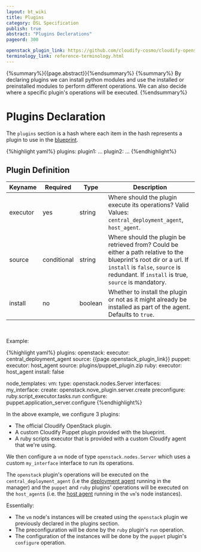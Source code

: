 ```yaml
---
layout: bt_wiki
title: Plugins
category: DSL Specification
publish: true
abstract: "Plugins Declerations"
pageord: 300

openstack_plugin_link: https://github.com/cloudify-cosmo/cloudify-openstack-plugin/archive/1.1.zip
terminology_link: reference-terminology.html
---
```

{%summary%}{{page.abstract}}{%endsummary%}
{%summary%}
By declaring plugins we can install python modules and use the installed or preinstalled modules to perform different operations. We can also decide where a specific plugin's operations will be executed.
{%endsummary%}

# Plugins Declaration

The `plugins` section is a hash where each item in the hash represents a plugin to use in the [blueprint]({{page.terminology_link}}#blueprint).

{%highlight yaml%}
plugins:
  plugin1:
    ...
  plugin2:
    ...
{%endhighlight%}

## Plugin Definition

Keyname     | Required    | Type        | Description
----------- | --------    | ----        | -----------
executor    | yes         | string      | Where should the plugin execute its operations? Valid Values: `central_deployment_agent`, `host_agent`.
source      | conditional | string      | Where should the plugin be retrieved from? Could be either a path relative to the blueprint's root dir or a url. If `install` is `false`, `source` is redundant. If `install` is true, `source` is mandatory.
install     | no          | boolean     | Whether to install the plugin or not as it might already be installed as part of the agent. Defaults to `true`.

<br>

Example:

{%highlight yaml%}
plugins:
  openstack:
    executor: central_deployment_agent
    source: {{page.openstack_plugin_link}}
  puppet:
    executor: host_agent
    source: plugins/puppet_plugin.zip
  ruby:
    executor: host_agent
    install: false

node_templates:
  vm:
      type: openstack.nodes.Server
      interfaces:
        my_interface:
          create: openstack.nove_plugin.server.create
          preconfigure: ruby.script_executor.tasks.run
          configure: puppet.application_server.configure
{%endhighlight%}

In the above example, we configure 3 plugins:

* The official Cloudify OpenStack plugin.
* A custom Cloudify Puppet plugin provided with the blueprint.
* A ruby scripts executor that is provided with a custom Cloudify agent that we're using.

We then configure a `vm` node of type `openstack.nodes.Server` which uses a custom `my_interface` interface to run its operations.

The `openstack` plugin's operations will be executed on the `central_deployment_agent` (i.e the [deployment agent]({{page.terminology_link}}#deployment-agent) running in the manager) and the `puppet` and `ruby` plugins' operations will be executed on the `host_agent`s (i.e. the [host agent]({{page.terminology_link}}#host-agent) running in the `vm`'s node instances).

Essentially:

* The `vm` node's instances will be created using the `openstack` plugin we previously declared in the plugins section.
* The preconfiguration will be done by the `ruby` plugin's `run` operation.
* The configuration of the instances will be done by the `puppet` plugin's `configure` operation.